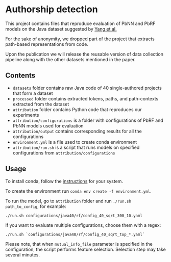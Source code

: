 # Authorship detection
This project contains files that reproduce evaluation of PbNN and PbRF models on the Java dataset suggested by [Yang et al.](https://pdfs.semanticscholar.org/f44a/e6e557d2532d1e2d95cf2b972a28c406ad4c.pdf)

For the sake of anonymity, we dropped part of the project that extracts path-based representations from code. 

Upon the publication we will release the reusable version of data collection pipeline along with the other datasets mentioned in the paper.

## Contents

* `datasets` folder contains raw Java code of 40 single-authored projects that form a dataset
* `processed` folder contains extracted tokens, paths, and path-contexts extracted from the dataset
* `attribution` folder contains Python code that reproduces our experiments
* `attribution/configurations` is a folder with configurations of PbRF and PbNN models used for evaluation
* `attribution/output` contains corresponding results for all the configurations
* `environment.yml` is a file used to create conda environment
* `attribution/run.sh` is a script that runs models on specified configurations from `attribution/configurations`

## Usage

To install conda, follow the [instructions](https://docs.conda.io/projects/conda/en/latest/user-guide/install/) for your system.

To create the environment run  `conda env create -f environment.yml`.

To run the model, go to `attribution` folder and run `./run.sh path_to_config`, for example:
```
./run.sh configurations/java40/rf/config_40_sqrt_300_10.yaml
```

If you want to evaluate multiple configurations, choose them with a regex:
```
./run.sh `configurations/java40/rf/config_40_sqrt_top_*.yaml`
```

Please note, that when `mutual_info_file` parameter is specified in the configuration, the script performs feature selection. Selection step may take several minutes.
